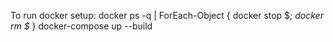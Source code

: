 To run docker setup: 
docker ps -q | ForEach-Object { docker stop $_; docker rm $_ }
docker-compose up --build 
